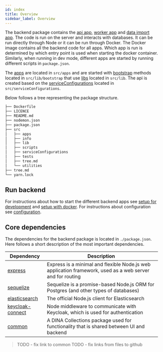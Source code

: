 ```yaml
---
id: index
title: Overview
sidebar_label: Overview
---
```


The backend package contains the [api app](./apps#api),
[worker app](./apps#worker) and [data import app](./apps#data). The code is run
on the server and interacts with databases. It can be run directly through Node
or it can be run through Docker. The Docker image contains all the backend code
for all apps. Which app is run is determined by which entry point is used when
starting the docker container. Similarly, when running in dev mode, different
apps are started by running different scripts in `package.json`.

The [apps](./apps) are located in `src/apps` and are started with
[bootstrap](./lib#bootstrap) methods located in `src/lib/bootstrap` that use
[libs](./lib) located in `src/lib`. The api is created based on the
[serviceConfigurations](./serviceConfigurations) located in
`src/serviceConfigurations`.

Below follows a tree representing the package structure.

<!--- import-file-src: ./packages/backend/tree.md -->
<!---
This content is imported from ./packages/backend/tree.md using interpolateFiles script.
Edits between this comment and import-file-end will be replaced when interpolateFiles script is run.
-->

```bash
├── Dockerfile
├── LICENCE
├── README.md
├── nodemon.json
├── package.json
├── src
│   ├── apps
│   ├── info
│   ├── lib
│   ├── scripts
│   ├── serviceConfigurations
│   ├── tests
│   ├── tree.md
│   └── utilities
├── tree.md
└── yarn.lock

```

<!--- import-file-end -->

## Run backend

For instructions about how to start the different backend apps see
[setup for development](../../setup/setup-locally-for-development.md) and
[setup with docker](../../setup/setup-locally-with-docker.md). For instructions
about configuration see [configuration](../../configuration/index.md).

## Core dependencies

The dependencies for the backend package is located in `./package.json`. Here
follows a short description of the most important dependencies.

| Dependency                                                                                              | Description                                                                                               |
| ------------------------------------------------------------------------------------------------------- | --------------------------------------------------------------------------------------------------------- |
| [express](https://expressjs.com/)                                                                       | Express is a minimal and flexible Node.js web application framework, used as a web server and for routing |
| [sequelize](http://docs.sequelizejs.com/)                                                               | Sequelize is a promise-based Node.js ORM for Postgres (and other types of databases)                      |
| [elasticsearch](https://www.elastic.co/guide/en/elasticsearch/client/javascript-api/current/index.html) | The official Node.js client for Elasticsearch                                                             |
| [keycloak-connect](https://www.npmjs.com/package/keycloak-connect)                                      | Node middleware to communicate with Keycloak, which is used for authentication                            |
| [common](./common)                                                                                      | A DINA Collections package used for functionality that is shared between UI and backend                   |

> TODO - fix link to common TODO - fix links from files to github

